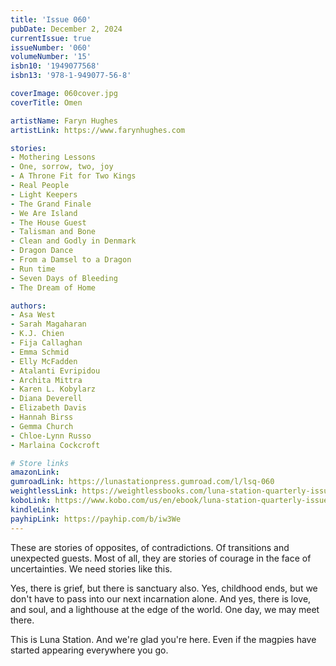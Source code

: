 ```yaml
---
title: 'Issue 060'
pubDate: December 2, 2024
currentIssue: true
issueNumber: '060'
volumeNumber: '15'
isbn10: '1949077568'
isbn13: '978-1-949077-56-8'

coverImage: 060cover.jpg
coverTitle: Omen

artistName: Faryn Hughes
artistLink: https://www.farynhughes.com

stories:
- Mothering Lessons
- One, sorrow, two, joy
- A Throne Fit for Two Kings
- Real People
- Light Keepers
- The Grand Finale
- We Are Island
- The House Guest
- Talisman and Bone
- Clean and Godly in Denmark
- Dragon Dance
- From a Damsel to a Dragon
- Run time
- Seven Days of Bleeding
- The Dream of Home

authors:
- Asa West
- Sarah Magaharan
- K.J. Chien
- Fija Callaghan
- Emma Schmid
- Elly McFadden
- Atalanti Evripidou
- Archita Mittra
- Karen L. Kobylarz
- Diana Deverell
- Elizabeth Davis
- Hannah Birss
- Gemma Church
- Chloe-Lynn Russo
- Marlaina Cockcroft

# Store links
amazonLink: 
gumroadLink: https://lunastationpress.gumroad.com/l/lsq-060
weightlessLink: https://weightlessbooks.com/luna-station-quarterly-issue-060/
koboLink: https://www.kobo.com/us/en/ebook/luna-station-quarterly-issue-060
kindleLink: 
payhipLink: https://payhip.com/b/iw3We
---
```

These are stories of opposites, of contradictions. Of transitions and unexpected guests. Most of all, they are stories of courage in the face of uncertainties. We need stories like this.

Yes, there is grief, but there is sanctuary also. Yes, childhood ends, but we don't have to pass into our next incarnation alone. And yes, there is love, and soul, and a lighthouse at the edge of the world. One day, we may meet there.

This is Luna Station. And we're glad you're here. Even if the magpies have started appearing everywhere you go.